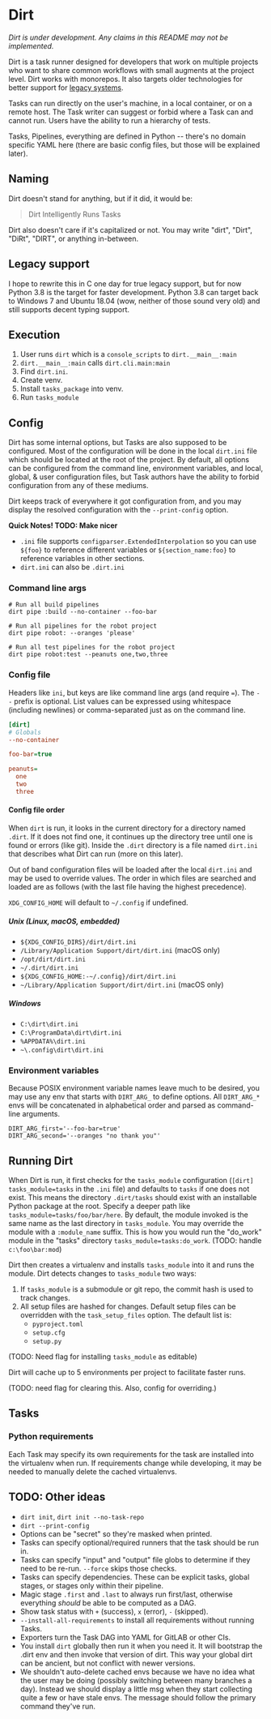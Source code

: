 # Dirt

*Dirt is under development. Any claims in this README may not be implemented.*

Dirt is a task runner designed for developers that work on multiple projects who
want to share common workflows with small augments at the project level.
Dirt works with monorepos. It also
targets older technologies for better support for
[legacy systems](#legacy-support).

Tasks can run directly on the user's machine, in a local container, or on a
remote host. The Task writer can suggest or forbid where a Task can and cannot
run. Users have the ability to run a hierarchy of tests.

Tasks, Pipelines, everything are defined in Python -- there's no domain specific
YAML here (there are basic config files, but those will be explained later).

## Naming

Dirt doesn't stand for anything, but if it did, it would be:

> Dirt Intelligently Runs Tasks

Dirt also doesn't care if it's capitalized or not. You may write "dirt", "Dirt",
"DiRt", "DIRT", or anything in-between.

## Legacy support

I hope to rewrite this in C one day for true legacy support, but
for now Python 3.8 is the target for faster development. Python 3.8 can target
back to Windows 7 and Ubuntu 18.04 (wow, neither of those sound very old) and
still supports decent typing support.

## Execution

1. User runs `dirt` which is a `console_scripts` to `dirt.__main__:main`
2. `dirt.__main__:main` calls `dirt.cli.main:main`
1. Find `dirt.ini`.
2. Create venv.
3. Install `tasks_package` into venv.
4. Run `tasks_module`

## Config

Dirt has some internal options, but Tasks are also supposed to be configured.
Most of the configuration will be done in the local `dirt.ini` file which should
be located at the root of the project. By
default, all options can be configured from the command line, environment
variables, and local, global, & user configuration files, but Task authors have
the ability to forbid configuration from any of these mediums.

Dirt keeps track of everywhere it got configuration from, and you may
display the resolved configuration with the `--print-config` option.

**Quick Notes! TODO: Make nicer**
- `.ini` file supports `configparser.ExtendedInterpolation` so you can use
  `${foo}` to reference different variables or `${section_name:foo}` to
  reference variables in other sections.
- `dirt.ini` can also be `.dirt.ini`

### Command line args

```shell
# Run all build pipelines
dirt pipe :build --no-container --foo-bar
```

```shell
# Run all pipelines for the robot project
dirt pipe robot: --oranges 'please'
```

```shell
# Run all test pipelines for the robot project
dirt pipe robot:test --peanuts one,two,three
```

### Config file

Headers like `ini`, but keys are like command line args (and require `=`).
The `--` prefix is optional.
List values can be expressed using whitespace (including newlines)
or comma-separated just as on the command line.

```ini
[dirt]
# Globals
--no-container

foo-bar=true

peanuts=
  one
  two
  three
```

#### Config file order

When `dirt` is run, it looks in the current directory for a directory named
`.dirt`. If it does not find one, it continues up the directory tree until one
is found or errors (like git). Inside the `.dirt` directory is a file named
`dirt.ini` that describes what Dirt can run (more on this later).

Out of band configuration files will be loaded after the local `dirt.ini` and
may be used to override values. The order in which files are searched and loaded
are as follows (with the last file having the highest precedence).

`XDG_CONFIG_HOME` will default to `~/.config` if undefined.

<!-- This is basically same as how pip does it https://pip.pypa.io/en/stable/topics/configuration/ -->
<!-- TODO: Prob want to verify non-world writable on Unix/Mac? -->

##### Unix (Linux, macOS, embedded)
- `${XDG_CONFIG_DIRS}/dirt/dirt.ini`
- `/Library/Application Support/dirt/dirt.ini` (macOS only)
- `/opt/dirt/dirt.ini`
- `~/.dirt/dirt.ini`
- `${XDG_CONFIG_HOME:-~/.config}/dirt/dirt.ini`
- `~/Library/Application Support/dirt/dirt.ini` (macOS only)

##### Windows
- `C:\dirt\dirt.ini`
- `C:\ProgramData\dirt\dirt.ini`
- `%APPDATA%\dirt.ini`
- `~\.config\dirt\dirt.ini`

### Environment variables

Because POSIX environment variable names leave much to be desired, you may use
any env that starts with `DIRT_ARG_` to define options. All `DIRT_ARG_*` envs
will be concatenated in alphabetical order and parsed as command-line arguments.

```
DIRT_ARG_first='--foo-bar=true'
DIRT_ARG_second='--oranges "no thank you"'
```

## Running Dirt

When Dirt is run, it first checks for the `tasks_module` configuration
(`[dirt] tasks_module=tasks` in the `.ini` file) and defaults to `tasks` if one
does not exist. This means the directory `.dirt/tasks` should exist with an
installable Python package at the root. Specify a deeper path like
`tasks_module=tasks/foo/bar/here`. By default, the module invoked is the same
name as the last directory in `tasks_module`. You may override the module
with a `:module_name` suffix. This is how you would run the "do_work" module
in the "tasks" directory `tasks_module=tasks:do_work`. (TODO: handle `c:\foo\bar:mod`)

Dirt then creates a virtualenv and installs `tasks_module` into it and runs the
module. Dirt detects changes to `tasks_module` two ways:

1. If `tasks_module` is a submodule or git repo, the commit hash is used to
   track changes.
2. All setup files are hashed for changes. Default setup files can be
   overridden with the `task_setup_files` option. The default list is:
   - `pyproject.toml`
   - `setup.cfg`
   - `setup.py`

(TODO: Need flag for installing `tasks_module` as editable)

Dirt will cache up to 5 environments per project to facilitate faster runs.

(TODO: need flag for clearing this. Also, config for overriding.)

## Tasks

### Python requirements

Each Task may specify its own requirements for the task are installed into the
virtualenv when run. If requirements change while developing, it may be needed
to manually delete the cached virtualenvs.

## TODO: Other ideas

- `dirt init`, `dirt init --no-task-repo`
- `dirt --print-config`
- Options can be "secret" so they're masked when printed.
- Tasks can specify optional/required runners that the task should be run in.
- Tasks can specify "input" and "output" file globs to determine if they need to
  be re-run. `--force` skips those checks.
- Tasks can specify dependencies. These can be explicit tasks, global stages, or
  stages only within their pipeline.
- Magic stage `.first` and `.last` to always run first/last, otherwise
  everything *should* be able to be computed as a DAG.
- Show task status with `+` (success), `x` (error), `-` (skipped).
- `--install-all-requirements` to install all requirements without running Tasks.
- Exporters turn the Task DAG into YAML for GitLAB or other CIs.
- You install `dirt` globally then run it when you need it. It will bootstrap
  the .dirt env and then invoke that version of dirt. This way your global dirt
  can be ancient, but not conflict with newer versions.
- We shouldn't auto-delete cached envs because we have no idea what the user
  may be doing (possibly switching between many branches a day). Instead we
  should display a little msg when they start collecting quite a few or 
  have stale envs. The message should follow the primary command they've run.
